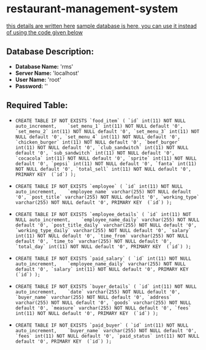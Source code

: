 # restaurant-management-system
[this details are written here](https://github.com/rjarman/restaurant-management-system/blob/master/php/include/db.php)
[sample database is here, you can use it instead of using the code given below](https://github.com/rjarman/restaurant-management-system/blob/master/sample-database/rms.sql)

## Database Description:
* **Database Name:** 'rms'
* **Server Name:** 'localhost'
* **User Name:** 'root'
* **Password:** ''

## Required Table:
* ```CREATE TABLE IF NOT EXISTS `food_item` (
            `id` int(11) NOT NULL auto_increment,   
            `set_menu_1` int(11) NOT NULL default '0',
            `set_menu_2` int(11) NOT NULL default '0',
            `set_menu_3` int(11) NOT NULL default '0',
            `set_menu_4` int(11) NOT NULL default '0',
            `chicken_burger` int(11) NOT NULL default '0',
            `beef_burger` int(11) NOT NULL default '0',
            `club_sandwitch` int(11) NOT NULL default '0',
            `sub_sandwitch` int(11) NOT NULL default '0',
            `cocacola` int(11) NOT NULL default '0',
            `sprite` int(11) NOT NULL default '0',
            `pepsi` int(11) NOT NULL default '0',
            `fanta` int(11) NOT NULL default '0',
            `total_sell` int(11) NOT NULL default '0',
             PRIMARY KEY  (`id`)
          );```

* ```CREATE TABLE IF NOT EXISTS `employee` (
            `id` int(11) NOT NULL auto_increment,   
            `employee_name` varchar(255) NOT NULL default '0',
            `post_title` varchar(255) NOT NULL default '0',
            `working_type` varchar(255) NOT NULL default '0',
             PRIMARY KEY  (`id`)
          );```

* ```CREATE TABLE IF NOT EXISTS `employee_details` (
            `id` int(11) NOT NULL auto_increment,   
            `employee_name_daily` varchar(255) NOT NULL default '0',
            `post_title_daily` varchar(255) NOT NULL default '0',
            `working_type_daily` varchar(255) NOT NULL default '0',
            `salary` int(11) NOT NULL default '0',
            `time_from` varchar(255) NOT NULL default '0',
            `time_to` varchar(255) NOT NULL default '0',
            `total_day` int(11) NOT NULL default '0',
            PRIMARY KEY  (`id`)
        );```
* ```CREATE TABLE IF NOT EXISTS `paid_salary` (
            `id` int(11) NOT NULL auto_increment,   
            `employee_name_daily` varchar(255) NOT NULL default '0',
            `salary` int(11) NOT NULL default '0',
            PRIMARY KEY  (`id`)
        );```
* ```CREATE TABLE IF NOT EXISTS `buyer_details` (
            `id` int(11) NOT NULL auto_increment,   
            `date` varchar(255) NOT NULL default '0',
            `buyer_name` varchar(255) NOT NULL default '0',
            `address` varchar(255) NOT NULL default '0',
            `goods` varchar(255) NOT NULL default '0',
            `measure` varchar(255) NOT NULL default '0',
            `fees` int(11) NOT NULL default '0',
            PRIMARY KEY  (`id`)
        );```
* ```CREATE TABLE IF NOT EXISTS `paid_buyer` (
            `id` int(11) NOT NULL auto_increment,   
            `buyer_name` varchar(255) NOT NULL default '0',
            `fees` int(11) NOT NULL default '0',
            `paid_status` int(11) NOT NULL default '0',
            PRIMARY KEY  (`id`)
        );```
